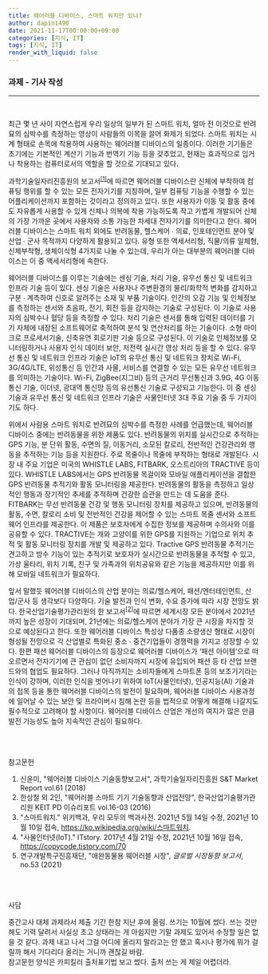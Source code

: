```yaml
---
title: 웨어러블 디바이스, 스마트 워치만 있나?
author: dapin1490
date: 2021-11-17T00:00:00+09:00
categories: [지식, IT]
tags: [지식, IT]
render_with_liquid: false
---
```


### 과제 - 기사 작성   
   
-----   
  
<br>
  
최근 몇 년 사이 자연스럽게 우리 일상의 일부가 된 스마트 워치, 얼마 전 이것으로 반려묘의 심박수를 측정하는 영상이 사람들의 이목을 끌어 화제가 되었다. 스마트 워치는 시계 형태로 손목에 착용하여 사용하는 웨어러블 디바이스의 일종이다. 이러한 기기들은 초기에는 기본적인 계산기 기능과 번역기 기능 등을 갖추었고, 현재는 효과적으로 입거나 착용하는 컴퓨터로서의 역할을 할 것으로 기대되고 있다.   
   
과학기술일자리진흥원의 보고서<sup><a href="#cite_note-1" title="신윤미, &quot;웨어러블 디바이스 기술동향보고서&quot;, 과학기술일자리진흥원 S&T Market Report vol.61 (2018)">[1]</a></sup>에 따르면 웨어러블 디바이스란 신체에 부착하여 컴퓨팅 행위를 할 수 있는 모든 전자기기를 지칭하며, 일부 컴퓨팅 기능을 수행할 수 있는 어플리케이션까지 포함하는 것이라고 정의하고 있다. 또한 사용자가 이동 및 활동 중에도 자유롭게 사용할 수 있게 신체나 의복에 착용 가능하도록 작고 가볍게 개발되어 신체의 가장 가까운 곳에서 사용자와 소통 가능한 차세대 전자기기를 의미한다고 한다. 웨어러블 디바이스는 스마트 워치 외에도 반려동물, 헬스케어 ∙ 의료, 인포테인먼트 분야 및 산업 ∙ 군사 목적까지 다양하게 활용되고 있다. 유형 또한 액세서리형, 직물/의류 일체형, 신체부착형, 생체이식형 4가지로 나눌 수 있는데, 우리가 아는 대부분의 웨어러블 디바이스는 이 중 액세서리형에 속한다.   
   
웨어러블 디바이스를 이루는 기술에는 센싱 기술, 처리 기술, 유무선 통신 및 네트워크 인프라 기술 등이 있다. 센싱 기술은 사용자나 주변환경의 물리/화학적 변화를 감지하고 구분 ∙ 계측하여 신호로 알려주는 소재 및 부품 기술이다. 인간의 오감 기능 및 인체정보를 측정하는 센서와 초음파, 전기, 회전 등을 감지하는 기술로 구성된다. 이 기술로 사용자의 심박수나 혈당 등을 측정할 수 있다. 처리 기술은 센서를 통해 입력된 데이터를 기기 자체에 내장된 소프트웨어로 축적하여 분석 및 연산처리를 하는 기술이다. 소형 마이크로 프로세서기술, 신축유연 회로기판 기술 등으로 구성된다. 이 기술로 인체정보를 모니터링하거나 사용자 인식 데이터 보안, 저전력 실시간 영상 처리 등을 할 수 있다. 유무선 통신 및 네트워크 인프라 기술은 IoT의 유무선 통신 및 네트워크 장치로 Wi-Fi, 3G/4G/LTE, 위성통신 등 인간과 사물, 서비스를 연결할 수 있는 모든 유무선 네트워크를 의미하는 기술이다. Wi-Fi, ZigBee(지그비) 등의 근거리 무선통신과 3.9G, 4G 이동통신 기술, 이더넷, 광대역 통신망 등의 유선통신 기술로 구성되고 기능한다. 이 중 센싱 기술과 유무선 통신 및 네트워크 인프라 기술은 사물인터넷 3대 주요 기술 중 두 가지이기도 하다.   
   
위에서 사람용 스마트 워치로 반려묘의 심박수를 측정한 사례를 언급했는데, 웨어러블 디바이스 중에는 반려동물을 위한 제품도 있다. 반려동물의 위치를 실시간으로 추적하는 GPS 기능, 분 단위 활동, 수면의 질, 이동거리, 소모된 칼로리, 전반적인 건강관리와 행동을 추적하는 기능 등을 지원한다. 주로 목줄이나 목줄에 부착하는 형태로 개발된다. 시장 내 주요 기업은 미국의 WHISTLE LABS, FITBARK, 오스트리아의 TRACTIVE 등이 있다. WHISTLE LABS에서는 GPS 반려동물 목걸이와 모바일 애플리케이션을 결합한 GPS 반려동물 추적기와 활동 모니터링을 제공한다. 반려동물의 활동을 측정하고 일상적인 행동과 장기적인 추세를 추적하며 건강한 습관을 만드는 데 도움을 준다. FITBARK는 무선 반려동물 건강 및 행동 모니터링 장치를 제공하고 있으며, 반려동물의 활동, 수면, 칼로리 소비 및 전반적인 건강을 제어할 수 있는 스마트 목줄 센서와 소프트웨어 인프라를 제공한다. 이 제품은 보호자에게 수집한 정보를 제공하며 수의사와 이를 공유할 수 있다. TRACTIVE는 개와 고양이를 위한 GPS를 지원하는 기업으로 위치 추적 및 활동 모니터링 장치를 개발 및 제공하고 있다. Tractive GPS 반려동물 추적기는 견고하고 방수 기능이 있는 추적기로 보호자가 실시간으로 반려동물을 추적할 수 있고, 가상 울타리, 위치 기록, 친구 및 가족과의 위치공유와 같은 기능을 제공하지만 이를 위해 모바일 네트워크가 필요하다.   
   
앞서 말했듯 웨어러블 디바이스의 산업 분야는 의료/헬스케어, 패션/엔터테인먼트, 산업/군사 등 생각보다 다양하다. 기술 발전과 인식 변화, 수요 증가에 따라 시장 전망도 밝다. 한국산업기술평가관리원의 한 보고서<sup><a href="#cite_note-2" title="한상철 외 2인, &quot;웨어러블 스마트 기기 기술동향과 산업전망&quot;, 한국산업기술평가관리원 KEIT PD 이슈리포트 vol.16-03 (2016)">[2]</a></sup>에 따르면 세계시장 모든 분야에서 2021년까지 높은 성장이 기대되며, 21년에는 의료/헬스케어 분야가 가장 큰 시장을 차지할 것으로 예상된다고 한다. 또한 웨어러블 디바이스 특성상 다품종 소량생산 형태로 시장이 형성될 전망으로 각 산업별로 특화된 중소 ∙ 중견기업들이 경쟁력을 가지고 성장할 수 있다. 한편 패션 웨어러블 디바이스의 등장으로 웨어러블 디바이스가 ‘패션 아이템’으로 떠오르면서 전자기기에 큰 관심이 없던 소비자까지 시장에 유입되어 패션 등 타 산업 브랜드와의 협업도 필요하다. 그러나 아직까지는 소비자들에게 스마트폰 등의 보조기기라는 인식이 강하며, 이러한 인식을 벗어나기 위하여 IoT(사물인터넷), 인공지능(AI) 기술과의 접목 등을 통한 웨어러블 디바이스의 발전이 필요하며, 웨어러블 디바이스 사용과정에 일어날 수 있는 보안 및 프라이버시 침해 논란 등을 법적으로 어떻게 해결해 나갈지도 필수적으로 고려해야 할 사항이다. 웨어러블 디바이스 산업은 개선의 여지가 많은 만큼 발전 가능성도 높아 지속적인 관심이 필요하다.   
   
<br><br>   
   
참고문헌   

<ol>
    <li id="cite_note-1">신윤미, "웨어러블 디바이스 기술동향보고서", 과학기술일자리진흥원 S&T Market Report vol.61 (2018)</li>
    <li id="cite_note-2">한상철 외 2인, "웨어러블 스마트 기기 기술동향과 산업전망", 한국산업기술평가관리원 KEIT PD 이슈리포트 vol.16-03 (2016)</li>
    <li id="cite_note-3">"스마트워치." 위키백과, 우리 모두의 백과사전. 2021년 5월 14일 수정, 2021년 10월 10일 접속, <a href="https://ko.wikipedia.org/wiki/%EC%8A%A4%EB%A7%88%ED%8A%B8%EC%9B%8C%EC%B9%98" target="_blank">https://ko.wikipedia.org/wiki/스마트워치</a>.</li>
    <li id="cite_note-4">"사물인터넷(IoT)." ITstory. 2017년 4월 21일 수정, 2021년 10월 16일 접속, <a href="https://copycode.tistory.com/70" target="_blank">https://copycode.tistory.com/70</a></li>
    <li id="cite_note-5">연구개발특구진흥재단, "애완동물용 웨어러블 시장", <em>글로벌 시장동향 보고서</em>, no.53 (2021)</li>
</ol>
   
<br><br>   
   
사담   
   
중간고사 대체 과제라서 제출 기간 한참 지난 후에 올림. 쓰기는 10월에 썼다. 쓰는 것만 해도 기력 달려서 사실상 초고 상태라는 게 아쉽지만 기말 과제도 있어서 수정할 일은 없을 것 같다. 과제 내고 나서 그걸 어디에 올리지 말라고는 안 했고 혹시나 평가에 뭐가 걸릴까 해서 기다리다 올리는 거니까 괜찮길 바람.   
참고문헌 양식은 카피킬러 출처표기법 보고 썼다. 출처 쓰는 게 제일 어렵더라.   
